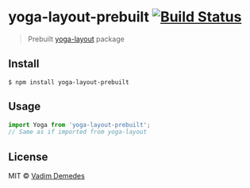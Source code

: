 # yoga-layout-prebuilt [![Build Status](https://travis-ci.org/vadimdemedes/yoga-layout-prebuilt.svg?branch=master)](https://travis-ci.org/vadimdemedes/yoga-layout-prebuilt)

> Prebuilt [yoga-layout](https://github.com/facebook/yoga) package


## Install

```
$ npm install yoga-layout-prebuilt
```


## Usage

```js
import Yoga from 'yoga-layout-prebuilt';
// Same as if imported from yoga-layout
```


## License

MIT © [Vadim Demedes](https://github.com/vadimdemedes/yoga-layout-prebuilt)
